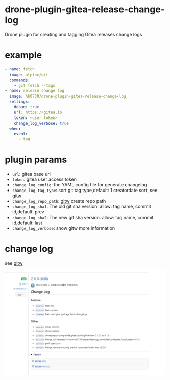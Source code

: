 # drone-plugin-gitea-release-change-log
Drone plugin for creating and tagging Gitea releases change logs

# example
```yaml
- name: fetch
  image: alpine/git
  commands:
    - git fetch --tags
- name: release change log
  image: hb0730/drone-plugin-gitea-release-change-log
  settings:
    debug: true
    url: https://gitea.io
    token: <user token>
    change_log_verbose: true
  when:
    event:
      - tag 
```
# plugin params
* `url`: gitea base url
* `token`: gitea user access token
* `change_log_config`: the YAML config file for generate changelog
* `change_log_tag_type`: sort git tag type,default: 1 creatordate sort, see [gitw](https://github.com/gookit/gitw)
* `change_log_repo_path`: [gitw](https://github.com/gookit/gitw) create repo path
* `change_log_sha1`: The old git sha version. allow: tag name, commit id,default: prev
* `change_log_sha2`: The new git sha version. allow: tag name, commit id,default: last
* `change_log_verbose`: show gitw more information

# change log
see [gitw](https://github.com/gookit/gitw)


![img.png](https://raw.githubusercontent.com/hb0730/drone-plugin-gitea-release-change-log/main/doc/img.png)